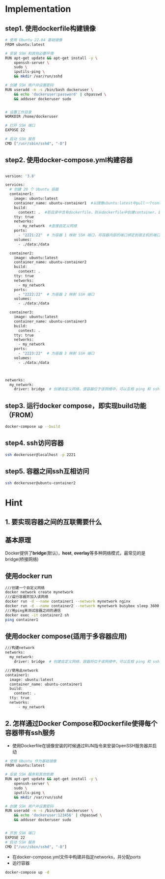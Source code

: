 # Implementation
## step1. 使用dockerfile构建镜像
```bash
# 使用 Ubuntu 22.04 基础镜像
FROM ubuntu:latest

# 安装 SSH 和其他必要环境
RUN apt-get update && apt-get install -y \
    openssh-server \
    sudo \
    iputils-ping \
    && mkdir /var/run/sshd

# 创建 SSH 用户并设置密码
RUN useradd -m -s /bin/bash dockeruser \
    && echo 'dockeruser:password' | chpasswd \
    && adduser dockeruser sudo


# 设置工作目录
WORKDIR /home/dockeruser

# 打开 SSH 端口
EXPOSE 22

# 启动 SSH 服务
CMD ["/usr/sbin/sshd", "-D"]

```

## step2. 使用docker-compose.yml构建容器
```bash

version: '3.8'

services:
  # 创建 20 个 Ubuntu 容器
  container1:
    image: ubuntu:latest
    container_name: ubuntu-container1  #从镜像ubuntu:latest中pull一个container，并命名为ubuntu-container1
    build:
      context: .  #若目录中含有dockerfile，则从dockerfile中创建container，即使用FROM方法
    tty: true
    networks:
      - my_network  #连接自定义网络
    ports:
      - "2221:22"  # 为容器 1 映射 SSH 端口，将容器内部的端口绑定到宿主机的端口2221:22，从而实现外部访问。
    volumes:
      - ./data:/data

  container2:
    image: ubuntu:latest
    container_name: ubuntu-container2
    build:
      context: .
    tty: true
    networks:
      - my_network
    ports:
      - "2222:22"  # 为容器 2 映射 SSH 端口
    volumes:
      - ./data:/data

  container3:
    image: ubuntu:latest
    container_name: ubuntu-container3
    build:
      context: .
    tty: true
    networks:
      - my_network
    ports:
      - "2223:22"  # 为容器 3 映射 SSH 端口
    volumes:
      - ./data:/data



networks:
  my_network:
    driver: bridge  # 创建自定义网络，使容器位于该网络中，可以互相 ping 和 ssh


```

## step3. 运行docker compose，即实现build功能（FROM）
```bash
docker-compose up --build

```

## step4. ssh访问容器
```bash
ssh dockeruser@localhost -p 2221

```

## step5. 容器之间ssh互相访问
```bash
ssh dockeruser@ubuntu-container2

```



# Hint

## 1. 要实现容器之间的互联需要什么
## 基本原理
Docker提供了**bridge**(默认)，**host**, **overlay**等多种网络模式，最常见的是bridge(桥接网络)

## 使用docker run
```bash
///创建一个自定义网络
docker network create mynetwork
///运行容器并加入该网络
docker run -d --name container1 --network mynetwork nginx
docker run -d --name container2 --network mynetwork busybox sleep 3600
///用ping来测试容器之间的通信
docker exec -it container2 sh
ping container1
```

## 使用docker compose(适用于多容器应用)
```bash
///构建network
networks:
  my_network:
    driver: bridge  # 创建自定义网络，容器将位于该网络中，可以互相 ping 和 ssh

///使用此network
container1:
  image: ubuntu:latest
  container_name: ubuntu-container1
  build:
    context: .
  tty: true
  networks:
      - my_network
```

## 2. 怎样通过Docker Compose和Dockerfile使得每个容器带有ssh服务
- 使用Dockerfile在镜像安装的时候通过RUN指令来安装OpenSSH服务器并启动
```bash
# 使用 Ubuntu 作为基础镜像
FROM ubuntu:latest

# 安装 SSH 服务和其他依赖
RUN apt-get update && apt-get install -y \
    openssh-server \
    sudo \
    iputils-ping \
    && mkdir /var/run/sshd

# 创建 SSH 用户并设置密码
RUN useradd -m -s /bin/bash dockeruser \
    && echo 'dockeruser:123456' | chpasswd \
    && adduser dockeruser sudo


# 开放 SSH 端口
EXPOSE 22
# 启动 SSH 服务
CMD ["/usr/sbin/sshd", "-D"]

```
- 在docker-compose.yml文件中构建并指定networks，并分配ports
- 运行容器  

```bash
docker-compose up -d
```
